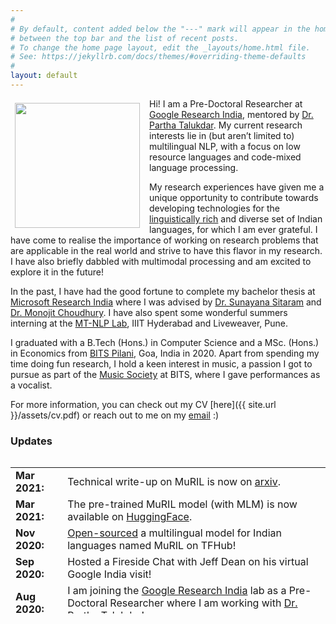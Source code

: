 ```yaml
---
#
# By default, content added below the "---" mark will appear in the home page
# between the top bar and the list of recent posts.
# To change the home page layout, edit the _layouts/home.html file.
# See: https://jekyllrb.com/docs/themes/#overriding-theme-defaults
#
layout: default
---
```


<img style="float: left;margin-right: 15px;margin-top: 7px; margin-left: 7px;height: 200px;border: 5" src=" {{ site.url }}/assets/dp.jpeg">

Hi! I am a Pre-Doctoral Researcher at [Google Research India](https://research.google/locations/india/), mentored by [Dr. Partha Talukdar](http://talukdar.net/). My current research interests lie in (but aren’t limited to) multilingual NLP, with a focus on low resource languages and code-mixed language processing. 

My research experiences have given me a unique opportunity to contribute towards developing technologies for the [linguistically rich](https://youtu.be/MpPJ4Rr-5SQ) and diverse set of Indian languages, for which I am ever grateful. I have come to realise the importance of working on research problems that are applicable in the real world and strive to have this flavor in my research. I have also briefly dabbled with multimodal processing and am excited to explore it in the future! 

In the past, I have had the good fortune to complete my bachelor thesis at [Microsoft Research India](https://www.microsoft.com/en-us/research/lab/microsoft-research-india/) where I was advised by [Dr. Sunayana Sitaram](https://www.microsoft.com/en-us/research/people/susitara/) and [Dr. Monojit Choudhury](https://www.microsoft.com/en-us/research/people/monojitc/). I have also spent some wonderful summers interning at the [MT-NLP Lab](https://ltrc.iiit.ac.in/), IIIT Hyderabad and Liveweaver, Pune.

I graduated with a B.Tech (Hons.) in Computer Science and a MSc. (Hons.) in Economics from [BITS Pilani](https://www.bits-pilani.ac.in/), Goa, India in 2020. Apart from spending my time doing fun research, I hold a keen interest in music, a passion I got to pursue as part of the [Music Society](https://www.youtube.com/channel/UCs3URAnJc629Is22Q6tPK4g) at BITS, where I gave performances as a vocalist.
 
For more information, you can check out my CV [here]({{ site.url }}/assets/cv.pdf) or reach out to me on my [email](mailto:khanuja.simran7@gmail.com) :)

### **Updates**

<div style="height:250px;overflow:auto;">
<table>
<col width="100px">
<col width="650px">
<tr><td><b>Mar 2021:</b></td><td>Technical write-up on MuRIL is now on <a href="https://arxiv.org/pdf/2103.10730.pdf">arxiv</a>.</td></tr>
<tr><td><b>Mar 2021:</b></td><td>The pre-trained MuRIL model (with MLM) is now available on <a href="https://huggingface.co/google/muril-base-cased">HuggingFace</a>.</td></tr>
<tr><td><b>Nov 2020:</b></td><td><a href="https://tfhub.dev/google/MuRIL/1">Open-sourced</a> a multilingual model for Indian languages named MuRIL on TFHub!</td></tr>
<tr><td><b>Sep 2020:</b></td><td>Hosted a Fireside Chat with Jeff Dean on his virtual Google India visit!</td></tr>
<tr><td><b>Aug 2020:</b></td><td>I am joining the <a href="https://research.google/locations/india/">Google Research India</a> lab as a Pre-Doctoral Researcher where I am working with <a href="http://talukdar.net/">Dr. Partha Talukdar!</a></td></tr>
<tr><td><b>Aug 2020:</b></td><td>Graduated from <a href="https://www.bits-pilani.ac.in/">BITS Pilani</a> Goa with a dual degree in Computer Science and Economics.</td></tr>
<tr><td><b>July 2020:</b></td><td>The GLUECoS <a href="https://github.com/microsoft/GLUECoS">code</a> and leaderboard <a href="https://microsoft.github.io/GLUECoS/">website</a> are now open-sourced!</td></tr>
<tr><td><b>Apr 2020:</b></td><td><a href="https://arxiv.org/abs/2004.12376">Paper</a> on building a benchmark for code-switched language processing to appear at ACL 2020! (<a href="https://slideslive.com/38928983/gluecos-an-evaluation-benchmark-for-codeswitched-nlp">Talk</a>)</td></tr>
<tr><td><b>Mar 2020:</b></td><td>We created a <a href="https://www.cse.iitb.ac.in/~pjyothi/indiccorpora/#nli">new dataset</a> for code-mixed conversational NLI! <a href="https://arxiv.org/abs/2004.05051">Paper</a> to appear in CALCS, LREC 2020.</td></tr>
<tr><td><b>Jul 2019:</b></td><td>I am doing my bachelor thesis at the <a href="https://www.microsoft.com/en-us/research/lab/microsoft-research-india/">Microsoft Research India</a> lab, where I am working with <a href="https://www.microsoft.com/en-us/research/people/susitara/">Dr. Sunayana Sitaram</a>!</td></tr>
<tr><td><b>Jun 2019:</b></td><td><a href="https://www.aclweb.org/anthology/W19-7810.pdf">Work</a> done on generating code-mixed text in summer 2018 to appear at TLT SyntaxFest 2019</td></tr>
<tr><td><b>Apr 2018:</b></td><td>Summer internship at the <a href="https://ltrc.iiit.ac.in/">MT-NLP lab</a>, IIIT Hyderabad where I will be working with <a href="https://www.iiit.ac.in/people/faculty/dipti/">Dr. Dipti Misra Sharma</a></td></tr>